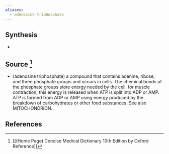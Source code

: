 ```yaml
---
aliases:
  - adenosine triphosphate
---
```

## Synthesis
- 
## Source [^1]
- (adenosine triphosphate) a compound that contains adenine, ribose, and three phosphate groups and occurs in cells. The chemical bonds of the phosphate groups store energy needed by the cell, for muscle contraction; this energy is released when ATP is split into ADP or AMP. ATP is formed from ADP or AMP using energy produced by the breakdown of carbohydrates or other food substances. See also MITOCHONDRION.
## References

[^1]: [[(Home Page) Concise Medical Dictionary 10th Edition by Oxford Reference]]